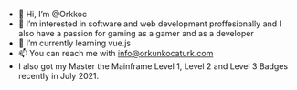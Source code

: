 - 👋 Hi, I’m @Orkkoc
- 👀 I’m interested in software and web development proffesionally and I also have a passion for gaming as a gamer and as a developer 
- 🌱 I’m currently learning vue.js
- 📫 You can reach me with info@orkunkocaturk.com
- I also got my Master the Mainframe Level 1, Level 2 and Level 3 Badges recently in July 2021.
<!---
Orkkoc/Orkkoc is a ✨ special ✨ repository because its `README.md` (this file) appears on your GitHub profile.
You can click the Preview link to take a look at your changes.
--->
